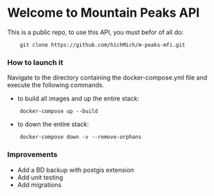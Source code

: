 # Welcome to Mountain Peaks API
This is a public repo, to use this API, you must befor of all do:
```
    git clone https://github.com/hichMich/m-peaks-mfi.git
```

### How to launch it
Navigate to the directory containing the docker-compose.yml file and execute the following commands.
- to build all images and up the entire stack:
```
    docker-compose up --build
```
- to down the entire stack:
```
    docker-compose down -v --remove-orphans
```

### Improvements
- Add a BD backup with postgis extension
- Add unit testing
- Add migrations